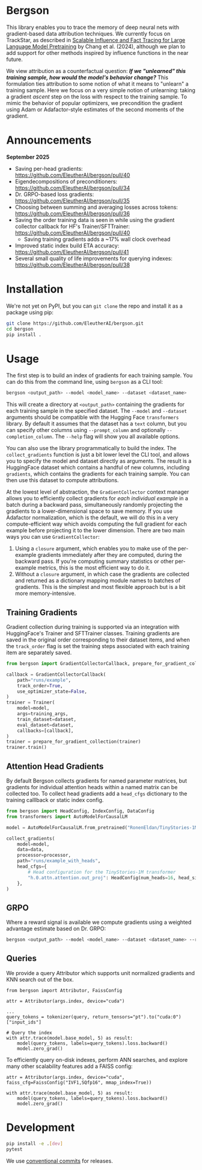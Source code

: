 # Bergson
This library enables you to trace the memory of deep neural nets with gradient-based data attribution techniques. We currently focus on TrackStar, as described in [Scalable Influence and Fact Tracing for Large Language Model Pretraining](https://arxiv.org/abs/2410.17413v3) by Chang et al. (2024), although we plan to add support for other methods inspired by influence functions in the near future.

We view attribution as a counterfactual question: **_If we "unlearned" this training sample, how would the model's behavior change?_** This formulation ties attribution to some notion of what it means to "unlearn" a training sample. Here we focus on a very simple notion of unlearning: taking a gradient _ascent_ step on the loss with respect to the training sample. To mimic the behavior of popular optimizers, we precondition the gradient using Adam or Adafactor-style estimates of the second moments of the gradient.

# Announcements

**September 2025**
- Saving per-head gradients: https://github.com/EleutherAI/bergson/pull/40
- Eigendecompositions of preconditioners: https://github.com/EleutherAI/bergson/pull/34
- Dr. GRPO-based loss gradients: https://github.com/EleutherAI/bergson/pull/35
- Choosing between summing and averaging losses across tokens: https://github.com/EleutherAI/bergson/pull/36
- Saving the order training data is seen in while using the gradient collector callback for HF's Trainer/SFTTrainer: https://github.com/EleutherAI/bergson/pull/40
  - Saving training gradients adds a ~17% wall clock overhead
- Improved static index build ETA accuracy: https://github.com/EleutherAI/bergson/pull/41
- Several small quality of life improvements for querying indexes: https://github.com/EleutherAI/bergson/pull/38

# Installation

We're not yet on PyPI, but you can `git clone` the repo and install it as a package using pip:

```bash
git clone https://github.com/EleutherAI/bergson.git
cd bergson
pip install .
```

# Usage
The first step is to build an index of gradients for each training sample. You can do this from the command line, using `bergson` as a CLI tool:

```bash
bergson <output_path> --model <model_name> --dataset <dataset_name>
```

This will create a directory at `<output_path>` containing the gradients for each training sample in the specified dataset. The `--model` and `--dataset` arguments should be compatible with the Hugging Face `transformers` library. By default it assumes that the dataset has a `text` column, but you can specify other columns using `--prompt_column` and optionally `--completion_column`. The `--help` flag will show you all available options.

You can also use the library programmatically to build the index. The `collect_gradients` function is just a bit lower level the CLI tool, and allows you to specify the model and dataset directly as arguments. The result is a HuggingFace dataset which contains a handful of new columns, including `gradients`, which contains the gradients for each training sample. You can then use this dataset to compute attributions.

At the lowest level of abstraction, the `GradientCollector` context manager allows you to efficiently collect gradients for _each individual example_ in a batch during a backward pass, simultaneously randomly projecting the gradients to a lower-dimensional space to save memory. If you use Adafactor normalization, which is the default, we will do this in a very compute-efficient way which avoids computing the full gradient for each example before projecting it to the lower dimension. There are two main ways you can use `GradientCollector`:

1. Using a `closure` argument, which enables you to make use of the per-example gradients immediately after they are computed, during the backward pass. If you're computing summary statistics or other per-example metrics, this is the most efficient way to do it.
2. Without a `closure` argument, in which case the gradients are collected and returned as a dictionary mapping module names to batches of gradients. This is the simplest and most flexible approach but is a bit more memory-intensive.

## Training Gradients

Gradient collection during training is supported via an integration with HuggingFace's Trainer and SFTTrainer classes. Training gradients are saved in the original order corresponding to their dataset items, and when the `track_order` flag is set the training steps associated with each training item are separately saved.

```python
from bergson import GradientCollectorCallback, prepare_for_gradient_collection

callback = GradientCollectorCallback(
    path="runs/example",
    track_order=True,
    use_optimizer_state=False,
)
trainer = Trainer(
    model=model,
    args=training_args,
    train_dataset=dataset,
    eval_dataset=dataset,
    callbacks=[callback],
)
trainer = prepare_for_gradient_collection(trainer)
trainer.train()
```

## Attention Head Gradients

By default Bergson collects gradients for named parameter matrices, but gradients for individual attention heads within a named matrix can be collected too. To collect head gradients add a `head_cfgs` dictionary to the training calllback or static index config.

```python
from bergson import HeadConfig, IndexConfig, DataConfig
from transformers import AutoModelForCausalLM

model = AutoModelForCausalLM.from_pretrained("RonenEldan/TinyStories-1M", trust_remote_code=True, use_safetensors=True)

collect_gradients(
    model=model,
    data=data,
    processor=processor,
    path="runs/example_with_heads",
    head_cfgs={
        # Head configuration for the TinyStories-1M transformer
        "h.0.attn.attention.out_proj": HeadConfig(num_heads=16, head_size=4, head_dim=2),
    },
)
```

## GRPO

Where a reward signal is available we compute gradients using a weighted advantage estimate based on Dr. GRPO:

```bash
bergson <output_path> --model <model_name> --dataset <dataset_name> --reward_column <reward_column_name>
```

## Queries

We provide a query Attributor which supports unit normalized gradients and KNN search out of the box.

```
from bergson import Attributor, FaissConfig

attr = Attributor(args.index, device="cuda")

...
query_tokens = tokenizer(query, return_tensors="pt").to("cuda:0")["input_ids"]

# Query the index
with attr.trace(model.base_model, 5) as result:
    model(query_tokens, labels=query_tokens).loss.backward()
    model.zero_grad()
```

To efficiently query on-disk indexes, perform ANN searches, and explore many other scalability features add a FAISS config:

```
attr = Attributor(args.index, device="cuda", faiss_cfg=FaissConfig("IVF1,SQfp16", mmap_index=True))

with attr.trace(model.base_model, 5) as result:
    model(query_tokens, labels=query_tokens).loss.backward()
    model.zero_grad()
```

# Development

```bash
pip install -e .[dev]
pytest
```

We use [conventional commits](https://www.conventionalcommits.org/en/v1.0.0/) for releases.
